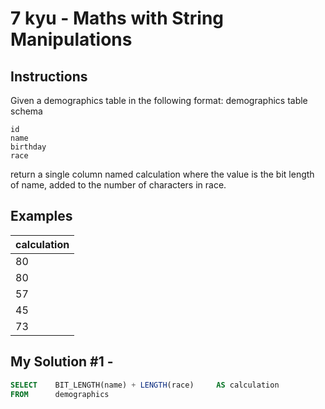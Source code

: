 # 7 kyu - Maths with String Manipulations
## Instructions
Given a demographics table in the following format:
demographics table schema

    id
    name
    birthday
    race

return a single column named calculation where the value is the bit length of name, added to the number of characters in race.

## Examples
| calculation |
|-------------|
| 80          |
| 80          |
| 57          |
| 45          |
| 73          |

## My Solution #1 - 
```sql
SELECT    BIT_LENGTH(name) + LENGTH(race)     AS calculation
FROM      demographics
```
